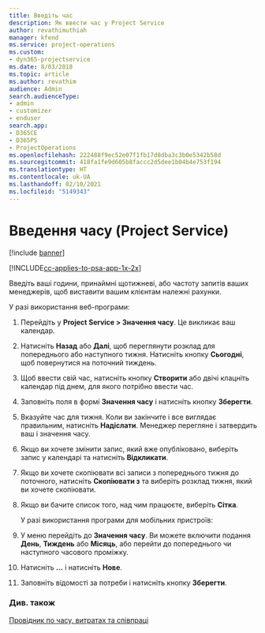 ```yaml
---
title: Введіть час
description: Як ввести час у Project Service
author: revathimuthiah
manager: kfend
ms.service: project-operations
ms.custom:
- dyn365-projectservice
ms.date: 8/03/2018
ms.topic: article
ms.author: revathim
audience: Admin
search.audienceType:
- admin
- customizer
- enduser
search.app:
- D365CE
- D365PS
- ProjectOperations
ms.openlocfilehash: 222488f9ec52e07f1fb17d8dba3c3b0e5342b58d
ms.sourcegitcommit: 418fa1fe9d605b8faccc2d5dee1b04b4e753f194
ms.translationtype: HT
ms.contentlocale: uk-UA
ms.lasthandoff: 02/10/2021
ms.locfileid: "5149343"
---
```

# <a name="enter-time-project-service"></a>Введення часу (Project Service)

[!include [banner](../includes/psa-now-project-operations.md)]

[!INCLUDE[cc-applies-to-psa-app-1x-2x](../includes/cc-applies-to-psa-app-1x-2x.md)]

Введіть ваші години, принаймні щотижневі, або частоту запитів ваших менеджерів, щоб виставити вашим клієнтам належні рахунки.  
  
 У разі використання веб-програми:  
  
1. Перейдіть у **Project Service > Значення часу**. Це викликає ваш календар.  
  
2. Натисніть **Назад** або **Далі**, щоб переглянути розклад для попереднього або наступного тижня. Натисніть кнопку **Сьогодні**, щоб повернутися на поточний тиждень.  
  
3. Щоб ввести свій час, натисніть кнопку **Створити** або двічі клацніть календар під днем, для якого потрібно ввести час.  
  
4. Заповніть поля в формі **Значення часу** і натисніть кнопку **Зберегти**.  
  
5. Вказуйте час для тижня. Коли ви закінчите і все виглядає правильним, натисніть **Надіслати**. Менеджер перегляне і затвердить ваш і значення часу.  
  
6. Якщо ви хочете змінити запис, який вже опубліковано, виберіть запис у календарі та натисніть **Відкликати**.  
  
7. Якщо ви хочете скопіювати всі записи з попереднього тижня до поточного, натисніть **Скопіювати з** та виберіть розклад тижня, який ви хочете скопіювати.  
  
8. Якщо ви бачите список того, над чим працюєте, виберіть **Сітка**.  
  
   У разі використання програми для мобільних пристроїв:  
  
9. У меню перейдіть до **Значення часу**.     Ви можете включити подання **День**, **Тиждень** або **Місяць**, або перейти до попереднього чи наступного часового проміжку.  
  
10. Натисніть **…** і натисніть **Нове**.  
  
11. Заповніть відомості за потреби і натисніть кнопку **Зберегти**.  
  
### <a name="see-also"></a>Див. також  
 [Провідник по часу, витратах та співпраці](../psa/time-expense-collaboration-guide.md)
